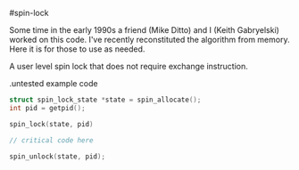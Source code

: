 #spin-lock

Some time in the early 1990s a friend (Mike Ditto) and I (Keith Gabryelski) worked on this code.  I've recently reconstituted the algorithm from memory.  Here it is for those to use as needed.

A user level spin lock that does not require exchange instruction.

.untested example code

```c
struct spin_lock_state *state = spin_allocate();
int pid = getpid();

spin_lock(state, pid)

// critical code here

spin_unlock(state, pid);

```
